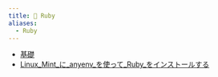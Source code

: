 ```yaml
---
title: 🛑 Ruby
aliases:
  - Ruby
---
```


- [基礎](basic/index.md)
- [Linux_Mint_に_anyenv_を使って_Ruby_をインストールする](../../../d/2022/04/28/Linux_Mint_に_anyenv_を使って_Ruby_をインストールする.md)


